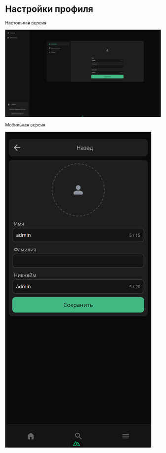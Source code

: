 # Настройки профиля

Настольная версия

<img src="./desktop.png" />

Мобильная версия

<img src="./mobile.png" />
